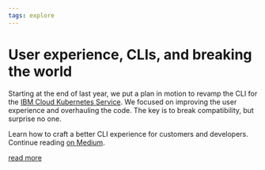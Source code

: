 ```yaml
---
tags: explore
---
```


# User experience, CLIs, and breaking the world

Starting at the end of last year, we put a plan in motion to revamp the CLI for the [IBM Cloud Kubernetes Service][IKS]. We focused on improving the user experience and overhauling the code. The key is to break compatibility, but surprise no one.

Learn how to craft a better CLI experience for customers and developers.
Continue reading [on Medium](https://uxdesign.cc/user-experience-clis-and-breaking-the-world-baed8709244f).

<a class="read-more" href="https://uxdesign.cc/user-experience-clis-and-breaking-the-world-baed8709244f">read more</a>

[IKS]: https://cloud.ibm.com/docs/containers?topic=containers-getting-started
